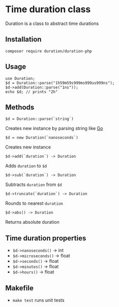 # Time duration class

Duration is a class to abstract time durations

## Installation

    composer require duration/duration-php

## Usage

    use Duration;
    $d = Duration::parse("1h59m59s999ms999us999ns");
    $d->add(Duration::parse("1ns"));
    echo $d; // prints "2h"

## Methods

    $d = Duration::parse(`string`)

Creates new instance by parsing string like [Go](https://pkg.go.dev/time#Duration)

    $d = new Duration(`nanoseconds`)

Creates new instance

    $d->add(`duration`) -> Duration

Adds `duration` to `$d`

    $d->sub(`duration`) -> Duration

Subtracts `duration` from `$d`

    $d->truncate(`duration`) -> Duration

Rounds to nearest `duration`


    $d->abs() -> Duration

Returns absolute duration

## Time duration properties
- `$d->nanoseconds()` -> int
- `$d->microseconds()` -> float
- `$d->seconds()` -> float
- `$d->minutes()` -> float
- `$d->hours()` -> float

## Makefile

- `make test` runs unit tests

